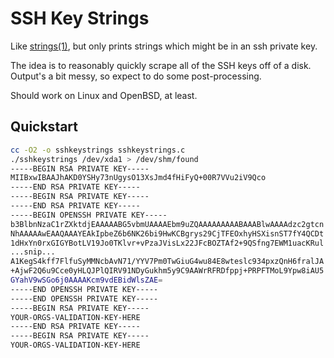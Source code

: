 SSH Key Strings
===============
Like [strings(1)](https://man.openbsd.org/strings), but only prints strings
which might be in an ssh private key.

The idea is to reasonably quickly scrape all of the SSH keys off of a disk.
Output's a bit messy, so expect to do some post-processing.

Should work on Linux and OpenBSD, at least.

Quickstart
----------
```sh
cc -O2 -o sshkeystrings sshkeystrings.c
./sshkeystrings /dev/xda1 > /dev/shm/found
-----BEGIN RSA PRIVATE KEY-----
MIIBxwIBAAJhAKD0YSHy73nUgysO13XsJmd4fHiFyQ+00R7VVu2iV9Qco
-----END RSA PRIVATE KEY-----
-----BEGIN RSA PRIVATE KEY-----
-----END RSA PRIVATE KEY-----
-----BEGIN OPENSSH PRIVATE KEY-----
b3BlbnNzaC1rZXktdjEAAAAABG5vbmUAAAAEbm9uZQAAAAAAAAABAAABlwAAAAdzc2gtcn
NhAAAAAwEAAQAAAYEAkIpbeZ6b6NK26bi9HwKCBgrys29CjTFEOxhyHSXisnST7fY4QCDt
1dHxYn0rxGIGYBotLV19Jo0TKlvr+vPzaJVisLx22JFcBOZTAf2+9QSfng7EWM1uacKRul
...snip...
A1KegS4kff7FlfuSyMMNcbAvN71/YYV7Pm0TwGiuG4wu84E8wteslc934pxzQnH6fralJA
+AjwF2Q6u9Cce0yHLQJPlQIRV91NDyGukhm5y9C9AAWrRFRDfppj+PRPFTMoL9Ypw8iAU5
GYahV9wSGo6j0AAAAKcm9vdEBidWlsZAE=
-----END OPENSSH PRIVATE KEY-----
-----END OPENSSH PRIVATE KEY-----
-----BEGIN RSA PRIVATE KEY-----
YOUR-ORGS-VALIDATION-KEY-HERE
-----END RSA PRIVATE KEY-----
-----BEGIN RSA PRIVATE KEY-----
YOUR-ORGS-VALIDATION-KEY-HERE
```
